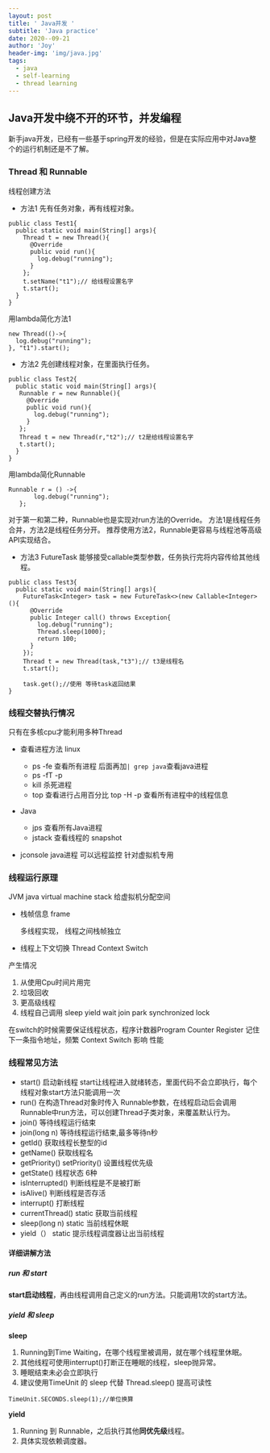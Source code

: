 ```yaml
---
layout: post
title: ' Java并发 '
subtitle: 'Java practice'
date: 2020--09-21
author: 'Joy'
header-img: 'img/java.jpg'
tags:
  - java
  - self-learning
  - thread learning
---
```


## Java开发中绕不开的环节，并发编程
新手java开发，已经有一些基于spring开发的经验，但是在实际应用中对Java整个的运行机制还是不了解。
### Thread 和 Runnable
线程创建方法
+ 方法1 先有任务对象，再有线程对象。

```
public class Test1{
  public static void main(String[] args){
    Thread t = new Thread(){
      @Override
      public void run(){
        log.debug("running");
      }
    };
    t.setName("t1");// 给线程设置名字
    t.start();
  }
}
```

用lambda简化方法1
```
new Thread(()->{
  log.debug("running");
}, "t1").start();
```

+ 方法2 先创建线程对象，在里面执行任务。 

```
public class Test2{
  public static void main(String[] args){
   Runnable r = new Runnable(){
     @Override
     public void run(){
       log.debug("running");
     }
   };
   Thread t = new Thread(r,"t2");// t2是给线程设置名字
   t.start();
  }
}
```

用lambda简化Runnable
```
Runnable r = () ->{
       log.debug("running");
   };
```
对于第一和第二种，Runnable也是实现对run方法的Override。
方法1是线程任务合并，方法2是线程任务分开。
推荐使用方法2，Runnable更容易与线程池等高级API实现结合。

+ 方法3 FutureTask
能够接受callable类型参数，任务执行完将内容传给其他线程。

```
public class Test3{
  public static void main(String[] args){
    FutureTask<Integer> task = new FutureTask<>(new Callable<Integer>(){
      @Override
      public Integer call() throws Exception{
        log.debug("running");
        Thread.sleep(1000);
        return 100;
      }
    });
    Thread t = new Thread(task,"t3");// t3是线程名
    t.start();

    task.get();//使用 等待task返回结果
}

```

### 线程交替执行情况
只有在多核cpu才能利用多种Thread

+ 查看进程方法 linux
  + ps -fe 查看所有进程  后面再加`| grep java`查看java进程
  + ps -fT -p <PID> 
  + kill <PID>杀死进程
  + top 查看进行占用百分比 top -H -p <PID> 查看所有进程中的线程信息 
   

+ Java
  + jps 查看所有Java进程
  + jstack <PID> 查看线程的 snapshot

+ jconsole java进程 可以远程监控 针对虚拟机专用

### 线程运行原理
JVM  java virtual machine stack 给虚拟机分配空间
+ 栈帧信息 frame

  多线程实现， 线程之间栈帧独立

+ 线程上下文切换 Thread Context Switch 

产生情况

  1. 从使用Cpu时间片用完
  2. 垃圾回收
  3. 更高级线程
  4. 线程自己调用 sleep yield wait join park synchronized lock

在switch的时候需要保证线程状态，程序计数器Program Counter Register 记住下一条指令地址，频繁 Context Switch 影响 性能

### 线程常见方法

+ start() 启动新线程 start让线程进入就绪转态，里面代码不会立即执行，每个线程对象start方法只能调用一次
+ run() 在构造Thread对象时传入 Runnable参数，在线程启动后会调用Runnable中run方法，可以创建Thread子类对象，来覆盖默认行为。
+ join() 等待线程运行结束
+ join(long n) 等待线程运行结束,最多等待n秒
+ getId() 获取线程长整型的id
+ getName() 获取线程名
+ getPriority() setPriority() 设置线程优先级
+ getState() 线程状态 6种
+ isInterrupted() 判断线程是不是被打断
+ isAlive() 判断线程是否存活
+ interrupt() 打断线程
+ currentThread() static 获取当前线程
+ sleep(long n) static 当前线程休眠
+ yield（） static 提示线程调度器让出当前线程 

#### 详细讲解方法

##### run 和 start

**start启动线程**，再由线程调用自己定义的run方法。只能调用1次的start方法。

##### yield 和 sleep

**sleep**

1. Running到Time Waiting，在哪个线程里被调用，就在哪个线程里休眠。
2. 其他线程可使用interrupt()打断正在睡眠的线程，sleep抛异常。
3. 睡眠结束未必会立即执行
4. 建议使用TimeUnit 的 sleep 代替 Thread.sleep() 提高可读性
```
TimeUnit.SECONDS.sleep(1);//单位换算
```

**yield**

1. Running 到 Runnable，之后执行其他**同优先级**线程。
2. 具体实现依赖调度器。













